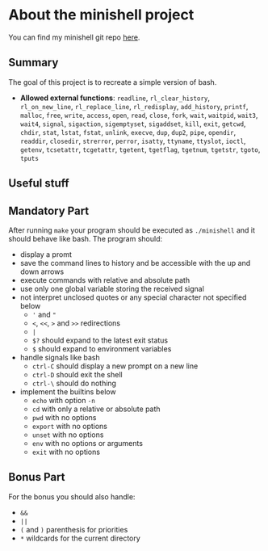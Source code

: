 # About the minishell project
You can find my minishell git repo [here](https://github.com/cseriildi/minishell).

## Summary
The goal of this project is to recreate a simple version of bash.

- **Allowed external functions**: `readline`, `rl_clear_history`, `rl_on_new_line`, `rl_replace_line`, `rl_redisplay`, `add_history`, `printf`, `malloc`, `free`, `write`, `access`, `open`, `read`, `close`, `fork`, `wait`, `waitpid`, `wait3`, `wait4`, `signal`, `sigaction`, `sigemptyset`, `sigaddset`, `kill`, `exit`, `getcwd`, `chdir`, `stat`, `lstat`, `fstat`, `unlink`, `execve`, `dup`, `dup2`, `pipe`, `opendir`, `readdir`, `closedir`, `strerror`, `perror`, `isatty`, `ttyname`, `ttyslot`, `ioctl`, `getenv`, `tcsetattr`, `tcgetattr`, `tgetent`, `tgetflag`, `tgetnum`, `tgetstr`, `tgoto`, `tputs`

## Useful stuff

## Mandatory Part

After running `make` your program should be executed as `./minishell` and it should behave like bash.
The program should:
- display a promt
- save the command lines to history and be accessible with the up and down arrows
- execute commands with relative and absolute path
- use only one global variable storing the received signal
- not interpret unclosed quotes or any special character not specified below
	- `'` and `"`
	- `<`, `<<`, `>` and  `>>` redirections
	- `|`
	- `$?` should expand to the latest exit status
	- `$` should expand to environment variables
- handle signals like bash
	- `ctrl-C` should display a new prompt on a new line
	- `ctrl-D` should exit the shell
	- `ctrl-\` should do nothing
- implement the builtins below
	- `echo` with option `-n`
	- `cd` with only a relative or absolute path
	- `pwd` with no options
	- `export` with no options
	- `unset` with no options
	- `env` with no options or arguments
	- `exit` with no options

## Bonus Part

For the bonus you should also handle:
- `&&`
- `||`
- `(` and `)` parenthesis for priorities
- `*` wildcards for the current directory 
